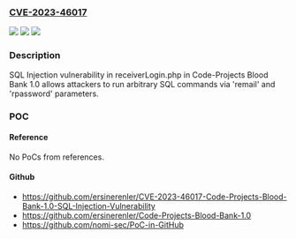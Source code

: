 ### [CVE-2023-46017](https://cve.mitre.org/cgi-bin/cvename.cgi?name=CVE-2023-46017)
![](https://img.shields.io/static/v1?label=Product&message=n%2Fa&color=blue)
![](https://img.shields.io/static/v1?label=Version&message=n%2Fa&color=blue)
![](https://img.shields.io/static/v1?label=Vulnerability&message=n%2Fa&color=brighgreen)

### Description

SQL Injection vulnerability in receiverLogin.php in Code-Projects Blood Bank 1.0 allows attackers to run arbitrary SQL commands via 'remail' and 'rpassword' parameters.

### POC

#### Reference
No PoCs from references.

#### Github
- https://github.com/ersinerenler/CVE-2023-46017-Code-Projects-Blood-Bank-1.0-SQL-Injection-Vulnerability
- https://github.com/ersinerenler/Code-Projects-Blood-Bank-1.0
- https://github.com/nomi-sec/PoC-in-GitHub

